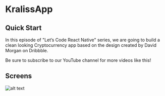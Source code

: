 # KralissApp

## Quick Start

In this episode of "Let’s Code React Native" series, we are going to build a clean looking Cryptocurrency app based on the design created by David Morgan on Dribbble.

Be sure to subscribe to our YouTube channel for more videos like this!

## Screens



![alt text](https://ibb.co/T2XRXPk)

